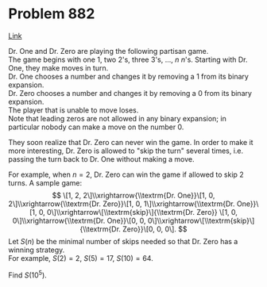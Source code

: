 # Problem 882

[Link](https://projecteuler.net/problem=882)

Dr. One and Dr. Zero are playing the following partisan game.  
The game begins with one $1$, two $2$'s, three $3$'s, ..., $n$ $n$'s. Starting with Dr. One, they make moves in turn.  
Dr. One chooses a number and changes it by removing a $1$ from its binary expansion.  
Dr. Zero chooses a number and changes it by removing a $0$ from its binary expansion.  
The player that is unable to move loses.  
Note that leading zeros are not allowed in any binary expansion; in particular nobody can make a move on the number $0$.

They soon realize that Dr. Zero can never win the game. In order to make it more interesting, Dr. Zero is allowed to "skip the turn" several times, i.e. passing the turn back to Dr. One without making a move.

For example, when $n = 2$, Dr. Zero can win the game if allowed to skip $2$ turns. A sample game: $$ \[1, 2, 2\]\\xrightarrow{\\textrm{Dr. One}}\[1, 0, 2\]\\xrightarrow{\\textrm{Dr. Zero}}\[1, 0, 1\]\\xrightarrow{\\textrm{Dr. One}}\[1, 0, 0\]\\xrightarrow\[\\textrm{skip}\]{\\textrm{Dr. Zero}} \[1, 0, 0\]\\xrightarrow{\\textrm{Dr. One}}\[0, 0, 0\]\\xrightarrow\[\\textrm{skip}\]{\\textrm{Dr. Zero}}\[0, 0, 0\]. $$ Let $S(n)$ be the minimal number of skips needed so that Dr. Zero has a winning strategy.  
For example, $S(2) = 2$, $S(5) = 17$, $S(10) = 64$.

Find $S(10^5)$.
